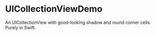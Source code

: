 # UICollectionViewDemo
An UICollectionView with good-looking shadow and round corner cells. Purely in Swift.

